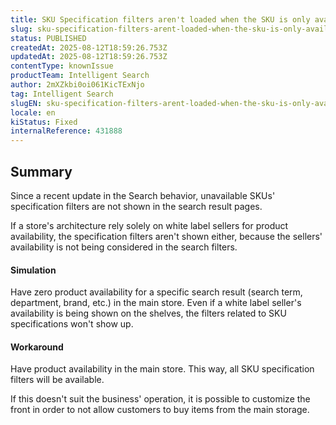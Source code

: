 ```yaml
---
title: SKU Specification filters aren't loaded when the SKU is only available in a Whitelabel seller
slug: sku-specification-filters-arent-loaded-when-the-sku-is-only-available-in-a-whitelabel-seller
status: PUBLISHED
createdAt: 2025-08-12T18:59:26.753Z
updatedAt: 2025-08-12T18:59:26.753Z
contentType: knownIssue
productTeam: Intelligent Search
author: 2mXZkbi0oi061KicTExNjo
tag: Intelligent Search
slugEN: sku-specification-filters-arent-loaded-when-the-sku-is-only-available-in-a-whitelabel-seller
locale: en
kiStatus: Fixed
internalReference: 431888
---
```


## Summary


Since a recent update in the Search behavior, unavailable SKUs' specification filters are not shown in the search result pages.

If a store's architecture rely solely on white label sellers for product availability, the specification filters aren't shown either, because the sellers' availability is not being considered in the search filters.


#### Simulation


Have zero product availability for a specific search result (search term, department, brand, etc.) in the main store. Even if a white label seller's availability is being shown on the shelves, the filters related to SKU specifications won't show up.


#### Workaround


Have product availability in the main store. This way, all SKU specification filters will be available.

If this doesn't suit the business' operation, it is possible to customize the front in order to not allow customers to buy items from the main storage.


